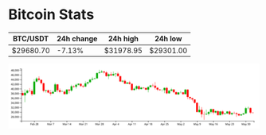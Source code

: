 # Bitcoin Stats

BTC/USDT|24h change|24h high|24h low|
|---|---|---|---|
|$29680.70|-7.13%|$31978.95|$29301.00|

<img src="./chart.svg">
